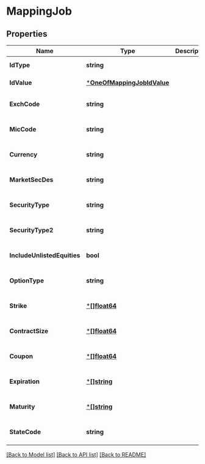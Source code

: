 # MappingJob

## Properties
Name | Type | Description | Notes
------------ | ------------- | ------------- | -------------
**IdType** | **string** |  | [default to null]
**IdValue** | [***OneOfMappingJobIdValue**](OneOfMappingJobIdValue.md) |  | [default to string]
**ExchCode** | **string** |  | [optional] [default to null]
**MicCode** | **string** |  | [optional] [default to null]
**Currency** | **string** |  | [optional] [default to null]
**MarketSecDes** | **string** |  | [optional] [default to null]
**SecurityType** | **string** |  | [optional] [default to null]
**SecurityType2** | **string** |  | [optional] [default to null]
**IncludeUnlistedEquities** | **bool** |  | [optional] [default to null]
**OptionType** | **string** |  | [optional] [default to null]
**Strike** | [***[]float64**](array.md) |  | [optional] [default to null]
**ContractSize** | [***[]float64**](array.md) |  | [optional] [default to null]
**Coupon** | [***[]float64**](array.md) |  | [optional] [default to null]
**Expiration** | [***[]string**](array.md) |  | [optional] [default to null]
**Maturity** | [***[]string**](array.md) |  | [optional] [default to null]
**StateCode** | **string** |  | [optional] [default to null]

[[Back to Model list]](../README.md#documentation-for-models) [[Back to API list]](../README.md#documentation-for-api-endpoints) [[Back to README]](../README.md)

